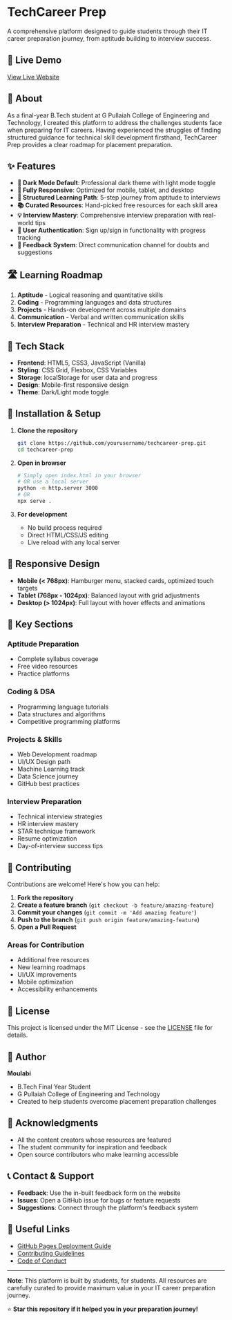 # TechCareer Prep

A comprehensive platform designed to guide students through their IT career preparation journey, from aptitude building to interview success.

## 🚀 Live Demo
[View Live Website](https://yourusername.github.io/techcareer-prep)

## 📖 About

As a final-year B.Tech student at G Pullaiah College of Engineering and Technology, I created this platform to address the challenges students face when preparing for IT careers. Having experienced the struggles of finding structured guidance for technical skill development firsthand, TechCareer Prep provides a clear roadmap for placement preparation.

## ✨ Features

- **🌙 Dark Mode Default**: Professional dark theme with light mode toggle
- **📱 Fully Responsive**: Optimized for mobile, tablet, and desktop
- **🎯 Structured Learning Path**: 5-step journey from aptitude to interviews
- **📚 Curated Resources**: Hand-picked free resources for each skill area
- **💡 Interview Mastery**: Comprehensive interview preparation with real-world tips
- **👤 User Authentication**: Sign up/sign in functionality with progress tracking
- **📝 Feedback System**: Direct communication channel for doubts and suggestions

## 🛣️ Learning Roadmap

1. **Aptitude** - Logical reasoning and quantitative skills
2. **Coding** - Programming languages and data structures
3. **Projects** - Hands-on development across multiple domains
4. **Communication** - Verbal and written communication skills  
5. **Interview Preparation** - Technical and HR interview mastery

## 🎨 Tech Stack

- **Frontend**: HTML5, CSS3, JavaScript (Vanilla)
- **Styling**: CSS Grid, Flexbox, CSS Variables
- **Storage**: localStorage for user data and progress
- **Design**: Mobile-first responsive design
- **Theme**: Dark/Light mode toggle

## 🔧 Installation & Setup

1. **Clone the repository**
   ```bash
   git clone https://github.com/yourusername/techcareer-prep.git
   cd techcareer-prep
   ```

2. **Open in browser**
   ```bash
   # Simply open index.html in your browser
   # OR use a local server
   python -m http.server 3000
   # OR
   npx serve .
   ```

3. **For development**
   - No build process required
   - Direct HTML/CSS/JS editing
   - Live reload with any local server

## 📱 Responsive Design

- **Mobile (< 768px)**: Hamburger menu, stacked cards, optimized touch targets
- **Tablet (768px - 1024px)**: Balanced layout with grid adjustments
- **Desktop (> 1024px)**: Full layout with hover effects and animations

## 🎯 Key Sections

### Aptitude Preparation
- Complete syllabus coverage
- Free video resources
- Practice platforms

### Coding & DSA
- Programming language tutorials
- Data structures and algorithms
- Competitive programming platforms

### Projects & Skills
- Web Development roadmap
- UI/UX Design path
- Machine Learning track
- Data Science journey
- GitHub best practices

### Interview Preparation
- Technical interview strategies
- HR interview mastery
- STAR technique framework
- Resume optimization
- Day-of-interview success tips

## 🤝 Contributing

Contributions are welcome! Here's how you can help:

1. **Fork the repository**
2. **Create a feature branch** (`git checkout -b feature/amazing-feature`)
3. **Commit your changes** (`git commit -m 'Add amazing feature'`)
4. **Push to the branch** (`git push origin feature/amazing-feature`)
5. **Open a Pull Request**

### Areas for Contribution
- Additional free resources
- New learning roadmaps
- UI/UX improvements
- Mobile optimization
- Accessibility enhancements

## 📄 License

This project is licensed under the MIT License - see the [LICENSE](LICENSE) file for details.

## 👤 Author

**Moulabi**
- B.Tech Final Year Student
- G Pullaiah College of Engineering and Technology
- Created to help students overcome placement preparation challenges

## 🙏 Acknowledgments

- All the content creators whose resources are featured
- The student community for inspiration and feedback
- Open source contributors who make learning accessible

## 📞 Contact & Support

- **Feedback**: Use the in-built feedback form on the website
- **Issues**: Open a GitHub issue for bugs or feature requests
- **Suggestions**: Connect through the platform's feedback system

## 🔗 Useful Links

- [GitHub Pages Deployment Guide](https://pages.github.com/)
- [Contributing Guidelines](CONTRIBUTING.md)
- [Code of Conduct](CODE_OF_CONDUCT.md)

---

**Note**: This platform is built by students, for students. All resources are carefully curated to provide maximum value in your IT career preparation journey.

⭐ **Star this repository if it helped you in your preparation journey!**